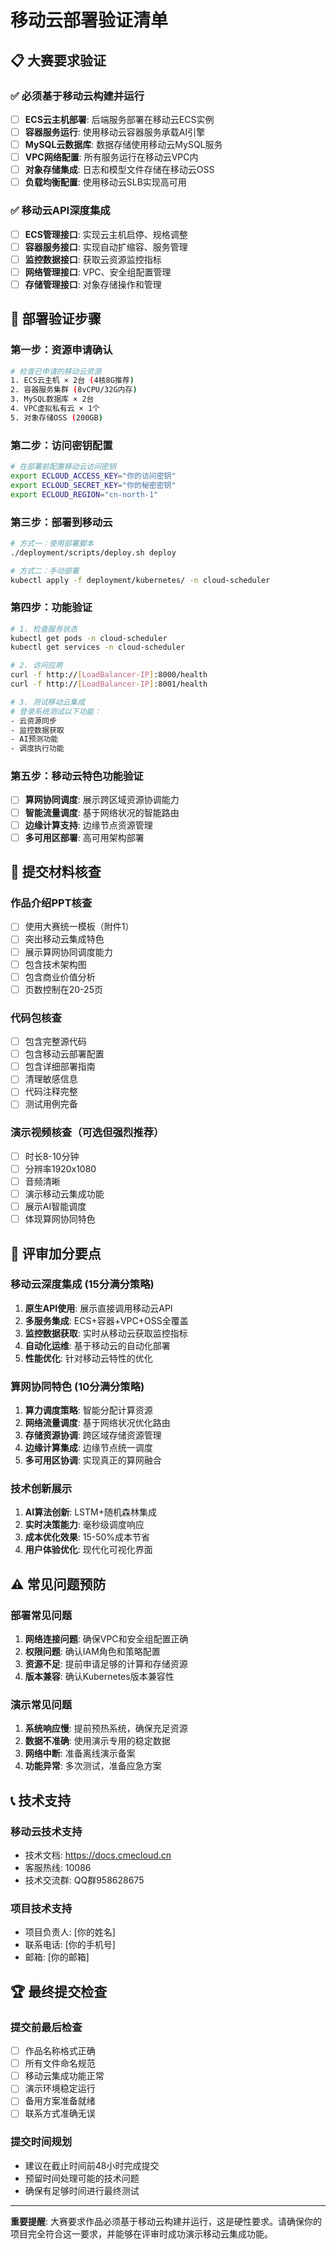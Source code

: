 # 移动云部署验证清单

## 📋 大赛要求验证

### ✅ 必须基于移动云构建并运行
- [ ] **ECS云主机部署**: 后端服务部署在移动云ECS实例
- [ ] **容器服务运行**: 使用移动云容器服务承载AI引擎
- [ ] **MySQL云数据库**: 数据存储使用移动云MySQL服务
- [ ] **VPC网络配置**: 所有服务运行在移动云VPC内
- [ ] **对象存储集成**: 日志和模型文件存储在移动云OSS
- [ ] **负载均衡配置**: 使用移动云SLB实现高可用

### ✅ 移动云API深度集成
- [ ] **ECS管理接口**: 实现云主机启停、规格调整
- [ ] **容器服务接口**: 实现自动扩缩容、服务管理
- [ ] **监控数据接口**: 获取云资源监控指标
- [ ] **网络管理接口**: VPC、安全组配置管理
- [ ] **存储管理接口**: 对象存储操作和管理

## 🚀 部署验证步骤

### 第一步：资源申请确认
```bash
# 检查已申请的移动云资源
1. ECS云主机 × 2台 (4核8G推荐)
2. 容器服务集群 (8vCPU/32G内存)
3. MySQL数据库 × 2台
4. VPC虚拟私有云 × 1个
5. 对象存储OSS (200GB)
```

### 第二步：访问密钥配置
```bash
# 在部署前配置移动云访问密钥
export ECLOUD_ACCESS_KEY="你的访问密钥"
export ECLOUD_SECRET_KEY="你的秘密密钥"
export ECLOUD_REGION="cn-north-1"
```

### 第三步：部署到移动云
```bash
# 方式一：使用部署脚本
./deployment/scripts/deploy.sh deploy

# 方式二：手动部署
kubectl apply -f deployment/kubernetes/ -n cloud-scheduler
```

### 第四步：功能验证
```bash
# 1. 检查服务状态
kubectl get pods -n cloud-scheduler
kubectl get services -n cloud-scheduler

# 2. 访问应用
curl -f http://[LoadBalancer-IP]:8000/health
curl -f http://[LoadBalancer-IP]:8001/health

# 3. 测试移动云集成
# 登录系统测试以下功能：
- 云资源同步
- 监控数据获取
- AI预测功能
- 调度执行功能
```

### 第五步：移动云特色功能验证
- [ ] **算网协同调度**: 展示跨区域资源协调能力
- [ ] **智能流量调度**: 基于网络状况的智能路由
- [ ] **边缘计算支持**: 边缘节点资源管理
- [ ] **多可用区部署**: 高可用架构部署

## 📝 提交材料核查

### 作品介绍PPT核查
- [ ] 使用大赛统一模板（附件1）
- [ ] 突出移动云集成特色
- [ ] 展示算网协同调度能力
- [ ] 包含技术架构图
- [ ] 包含商业价值分析
- [ ] 页数控制在20-25页

### 代码包核查
- [ ] 包含完整源代码
- [ ] 包含移动云部署配置
- [ ] 包含详细部署指南
- [ ] 清理敏感信息
- [ ] 代码注释完整
- [ ] 测试用例完备

### 演示视频核查（可选但强烈推荐）
- [ ] 时长8-10分钟
- [ ] 分辨率1920x1080
- [ ] 音频清晰
- [ ] 演示移动云集成功能
- [ ] 展示AI智能调度
- [ ] 体现算网协同特色

## 🎯 评审加分要点

### 移动云深度集成 (15分满分策略)
1. **原生API使用**: 展示直接调用移动云API
2. **多服务集成**: ECS+容器+VPC+OSS全覆盖
3. **监控数据获取**: 实时从移动云获取监控指标
4. **自动化运维**: 基于移动云的自动化部署
5. **性能优化**: 针对移动云特性的优化

### 算网协同特色 (10分满分策略)
1. **算力调度策略**: 智能分配计算资源
2. **网络流量调度**: 基于网络状况优化路由
3. **存储资源协调**: 跨区域存储资源管理
4. **边缘计算集成**: 边缘节点统一调度
5. **多可用区协调**: 实现真正的算网融合

### 技术创新展示
1. **AI算法创新**: LSTM+随机森林集成
2. **实时决策能力**: 毫秒级调度响应
3. **成本优化效果**: 15-50%成本节省
4. **用户体验优化**: 现代化可视化界面

## ⚠️ 常见问题预防

### 部署常见问题
1. **网络连接问题**: 确保VPC和安全组配置正确
2. **权限问题**: 确认IAM角色和策略配置
3. **资源不足**: 提前申请足够的计算和存储资源
4. **版本兼容**: 确认Kubernetes版本兼容性

### 演示常见问题
1. **系统响应慢**: 提前预热系统，确保充足资源
2. **数据不准确**: 使用演示专用的稳定数据
3. **网络中断**: 准备离线演示备案
4. **功能异常**: 多次测试，准备应急方案

## 📞 技术支持

### 移动云技术支持
- 技术文档: https://docs.cmecloud.cn
- 客服热线: 10086
- 技术交流群: QQ群958628675

### 项目技术支持
- 项目负责人: [你的姓名]
- 联系电话: [你的手机号]
- 邮箱: [你的邮箱]

## 🏆 最终提交检查

### 提交前最后检查
- [ ] 作品名称格式正确
- [ ] 所有文件命名规范
- [ ] 移动云集成功能正常
- [ ] 演示环境稳定运行
- [ ] 备用方案准备就绪
- [ ] 联系方式准确无误

### 提交时间规划
- 建议在截止时间前48小时完成提交
- 预留时间处理可能的技术问题
- 确保有足够时间进行最终测试

---

**重要提醒**: 大赛要求作品必须基于移动云构建并运行，这是硬性要求。请确保你的项目完全符合这一要求，并能够在评审时成功演示移动云集成功能。